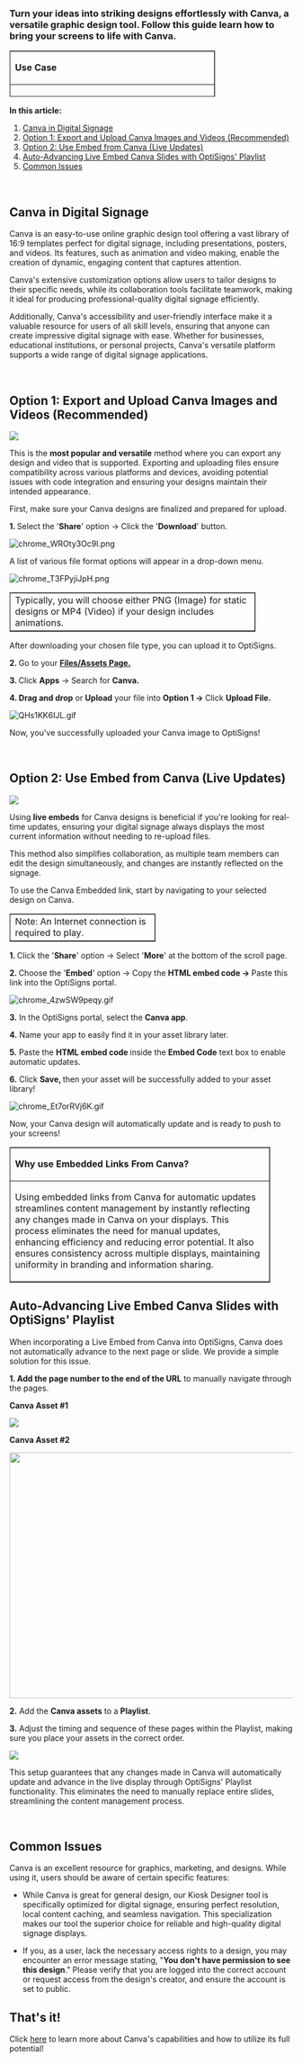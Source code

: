 <h3 id="h_01HX9ZAZB9CPYNCWSTFN11C4BH">Turn your ideas into striking designs effortlessly with Canva, a versatile graphic design tool. Follow this guide learn how to bring your screens to life with Canva.</h3>
<table style="border-collapse: collapse; width: 72.7146%; height: 82px;" border="1">
<tbody>
<tr>
<td style="width: 100%;">
<p><strong>Use Case</strong></p>
</td>
</tr>
<tr>
<td style="width: 100%;">
<p>A local café uses Canva to design and display its digital menu boards, occasionally updating the graphic and having it automatically update on their screens. This visual approach not only attracts more foot traffic with its vibrant display but also helps in effectively communicating the café's brand and seasonal offerings.</p>
</td>
</tr>
</tbody>
</table>
<p><strong>In this article:</strong></p>
<ol>
<li><a href="https://support.optisigns.com/hc/en-us/articles/1500005888781#Canva">Canva in Digital Signage</a></li>
<li><a href="https://support.optisigns.com/hc/en-us/articles/1500005888781#Option">Option 1: Export and Upload Canva Images and Videos (Recommended)</a></li>
<li><a href="https://support.optisigns.com/hc/en-us/articles/1500005888781#Use">Option 2: Use Embed from Canva (Live Updates)</a></li>
<li><a href="https://support.optisigns.com/hc/en-us/articles/1500005888781#Auto-Advancing">Auto-Advancing Live Embed Canva Slides with OptiSigns' Playlist</a></li>
<li><a href="https://support.optisigns.com/hc/en-us/articles/1500005888781#Common">Common Issues</a></li>
</ol>
<p> </p>
<p><a name="Canva"></a></p>
<h2 id="h_01HXYB34KJ6M03K7S6S1QHM913">Canva in Digital Signage</h2>
<p>Canva is an easy-to-use online graphic design tool offering a vast library of 16:9 templates perfect for digital signage, including presentations, posters, and videos. Its features, such as animation and video making, enable the creation of dynamic, engaging content that captures attention.</p>
<p>Canva's extensive customization options allow users to tailor designs to their specific needs, while its collaboration tools facilitate teamwork, making it ideal for producing professional-quality digital signage efficiently.</p>
<p>Additionally, Canva's accessibility and user-friendly interface make it a valuable resource for users of all skill levels, ensuring that anyone can create impressive digital signage with ease. Whether for businesses, educational institutions, or personal projects, Canva's versatile platform supports a wide range of digital signage applications.</p>
<p> </p>
<h2 id="h_01HX9ZF7AJXNWV5G6ATT0V7B9Q">
<a name="Option"></a> Option 1: Export and Upload Canva Images and Videos (Recommended) </h2>
<p><img src="https://support.optisigns.com/hc/article_attachments/29418675926163"></p>
<p>This is the <strong>most popular and versatile</strong> method where you can export any design and video that is supported. Exporting and uploading files ensure compatibility across various platforms and devices, avoiding potential issues with code integration and ensuring your designs maintain their intended appearance.</p>
<p>First, make sure your Canva designs are finalized and prepared for upload.</p>
<p><strong>1. </strong>Select the '<strong>Share</strong>' option → Click the '<strong>Download</strong>' button.</p>
<p><img src="https://support.optisigns.com/hc/article_attachments/29418675953683" alt="chrome_WROty3Oc9l.png"></p>
<p>A list of various file format options will appear in a drop-down menu.</p>
<p><img src="https://support.optisigns.com/hc/article_attachments/29418675971219" alt="chrome_T3FPyjiJpH.png"></p>
<table style="border-collapse: collapse; width: 86.8574%;" border="1">
<tbody>
<tr>
<td style="width: 100%;">Typically, you will choose either PNG (Image) for static designs or MP4 (Video) if your design includes animations.</td>
</tr>
</tbody>
</table>
<p>After downloading your chosen file type, you can upload it to OptiSigns.</p>
<p><strong>2. </strong>Go to your <strong><a href="https://app.optisigns.com/app/assetManagement" target="_blank" rel="noopener noreferrer">Files/Assets Page.</a></strong></p>
<p><strong>3. </strong>Click <strong>Apps</strong> → Search for <strong>Canva.</strong></p>
<p><strong>4. Drag and drop</strong> or <strong>Upload</strong> your file into <strong>Option 1 → </strong>Click <strong>Upload File.</strong></p>
<p><img src="https://support.optisigns.com/hc/article_attachments/29418667320211" alt="QHs1KK6IJL.gif"></p>
<p>Now, you've successfully uploaded your Canva image to OptiSigns!</p>
<p> </p>
<p><a name="Use"></a></p>
<h2 id="01HXA2DWVR1TEEPFRMG7X5ZZ8J">Option 2: Use Embed from Canva (Live Updates)</h2>
<p><img src="https://support.optisigns.com/hc/article_attachments/29418676007571"></p>
<p>Using <strong>live embeds</strong> for Canva designs is beneficial if you're looking for real-time updates, ensuring your digital signage always displays the most current information without needing to re-upload files.</p>
<p>This method also simplifies collaboration, as multiple team members can edit the design simultaneously, and changes are instantly reflected on the signage.</p>
<p>To use the Canva Embedded link, start by navigating to your selected design on Canva.</p>
<table style="border-collapse: collapse; width: 51.5714%;" border="1">
<tbody>
<tr>
<td style="width: 100%;">Note: An Internet connection is required to play.</td>
</tr>
</tbody>
</table>
<p><strong>1. </strong>Click the '<strong>Share</strong>' option → Select '<strong>More</strong>' at the bottom of the scroll page.</p>
<p><strong>2. </strong>Choose the '<strong>Embed</strong>' option → Copy the <strong>HTML embed code → </strong>Paste this link into the OptiSigns portal.</p>
<p><img src="https://support.optisigns.com/hc/article_attachments/29418667350803" alt="chrome_4zwSW9peqy.gif"></p>
<p><strong>3.</strong> In the OptiSigns portal, select the <strong>Canva app</strong>.</p>
<p><strong>4.</strong> Name your app to easily find it in your asset library later.</p>
<p><strong>5.</strong> Paste the <strong>HTML </strong><strong>embed code </strong>inside the <strong>Embed Code</strong> text box to enable automatic updates.</p>
<p><strong>6.</strong> Click <strong>Save, </strong>then your asset will be successfully added to your asset library!</p>
<p><img src="https://support.optisigns.com/hc/article_attachments/29418667369619" alt="chrome_Et7orRVj6K.gif"></p>
<p>Now, your Canva design will automatically update and is ready to push to your screens!</p>
<table style="border-collapse: collapse; width: 92.1429%;" border="1">
<tbody>
<tr>
<td style="width: 100%;">
<p><strong>Why use Embedded Links From Canva?</strong></p>
</td>
</tr>
<tr>
<td style="width: 100%;">
<p>Using embedded links from Canva for automatic updates streamlines content management by instantly reflecting any changes made in Canva on your displays. This process eliminates the need for manual updates, enhancing efficiency and reducing error potential. It also ensures consistency across multiple displays, maintaining uniformity in branding and information sharing.</p>
</td>
</tr>
</tbody>
</table>
<h2 id="h_01HXA43JQ9JAD7F67GADD16WYR">
<a name="Auto-Advancing"></a> Auto-Advancing Live Embed Canva Slides with OptiSigns' Playlist</h2>
<p>When incorporating a Live Embed from Canva into OptiSigns, Canva does not automatically advance to the next page or slide. We provide a simple solution for this issue.</p>
<p><strong>1. Add the page number to the end of the URL</strong> to manually navigate through the pages.</p>
<p><strong>Canva Asset #1</strong></p>
<p><img src="https://support.optisigns.com/hc/article_attachments/29418667383699"></p>
<p><strong>Canva Asset #2</strong></p>
<p><img src="https://support.optisigns.com/hc/article_attachments/29418676096787" width="545" height="437"></p>
<p><strong>2.</strong> Add the <strong>Canva assets</strong> to a <strong>Playlist</strong>.</p>
<p><strong>3.</strong> Adjust the timing and sequence of these pages within the Playlist, making sure you place your assets in the correct order.</p>
<p><img src="https://support.optisigns.com/hc/article_attachments/28380935379859"></p>
<p>This setup guarantees that any changes made in Canva will automatically update and advance in the live display through OptiSigns' Playlist functionality. This eliminates the need to manually replace entire slides, streamlining the content management process.</p>
<p> </p>
<p><a name="Common"></a></p>
<h2 id="h_01HXA62PQXQZFBFZN4BM1AC6R2">Common Issues</h2>
<p>Canva is an excellent resource for graphics, marketing, and designs. While using it, users should be aware of certain specific features:</p>
<ul>
<li>
<p>While Canva is great for general design, our Kiosk Designer tool is specifically optimized for digital signage, ensuring perfect resolution, local content caching, and seamless navigation. This specialization makes our tool the superior choice for reliable and high-quality digital signage displays.</p>
</li>
<li>If you, as a user, lack the necessary access rights to a design, you may encounter an error message stating, "<strong>You don't have permission to see this design</strong>." Please verify that you are logged into the correct account or request access from the design's creator, and ensure the account is set to public.</li>
</ul>
<h2 id="h_01HXA4DW7CA73V8V1F3WT92BN8">That's it!</h2>
<p>Click <a href="https://designschool.canva.com/tutorials/" target="_blank" rel="noopener noreferrer">here</a> to learn more about Canva's capabilities and how to utilize its full potential!</p>
